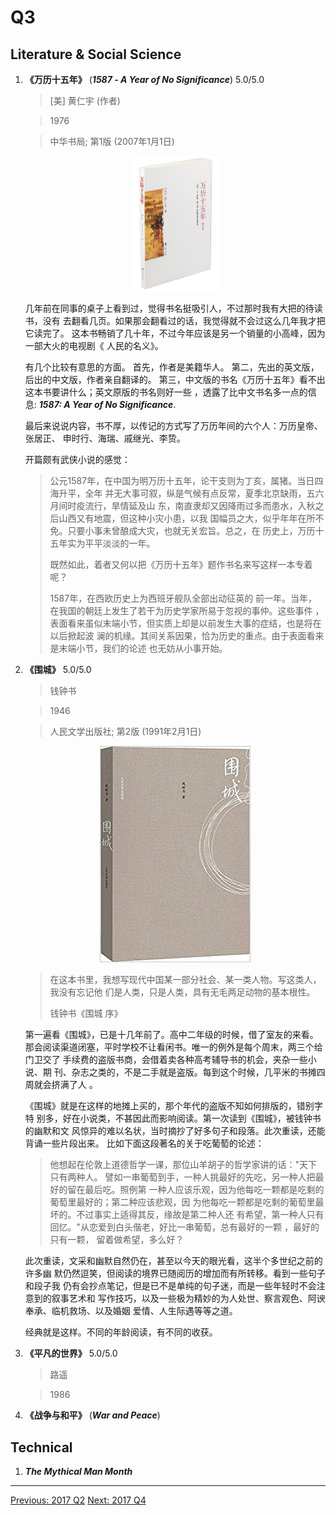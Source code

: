 # Q3

## Literature & Social Science

1. **《万历十五年》** (***1587 - A Year of No Significance***)  5.0/5.0

    > [美] 黄仁宇 (作者)

    > 1976

    > 中华书局; 第1版 (2007年1月1日)

    <p align="center"><img src="images/1587_a_year_of_no_significance.jpg" width="30%" height="30%"></p>

    几年前在同事的桌子上看到过，觉得书名挺吸引人，不过那时我有大把的待读书，没有
    去翻看几页。如果那会翻看过的话，我觉得就不会过这么几年我才把它读完了。
    这本书畅销了几十年，不过今年应该是另一个销量的小高峰，因为一部大火的电视剧《
    人民的名义》。

    有几个比较有意思的方面。
    首先，作者是美籍华人。
    第二，先出的英文版，后出的中文版，作者亲自翻译的。
    第三，中文版的书名《万历十五年》看不出这本书要讲什么；英文原版的书名则好一些
    ，透露了比中文书名多一点的信息: ***1587: A Year of No Significance***.

    最后来说说内容，书不厚，以传记的方式写了万历年间的六个人：万历皇帝、张居正、
    申时行、海瑞、戚继光、李贽。

    开篇颇有武侠小说的感觉：

    > 公元1587年，在中国为明万历十五年，论干支则为丁亥，属猪。当日四海升平，全年
     并无大事可叙，纵是气候有点反常，夏季北京缺雨，五六月间时疫流行，旱情延及山
     东，南直隶却又因降雨过多而患水，入秋之后山西又有地震，但这种小灾小患，以我
     国幅员之大，似乎年年在所不免。只要小事未曾酿成大灾，也就无关宏旨。总之，在
     历史上，万历十五年实为平平淡淡的一年。
     >
     > 既然如此，着者又何以把《万历十五年》题作书名来写这样一本专着呢？
     >
     > 1587年，在西欧历史上为西班牙舰队全部出动征英的
     前一年。当年，在我国的朝廷上发生了若干为历史学家所易于忽视的事仲。这些事件
     ，表面看来虽似末端小节，但实质上却是以前发生大事的症结，也是将在以后掀起波
     澜的机缘。其间关系因果，恰为历史的重点。由于表面看来是末端小节，我们的论述
     也无妨从小事开始。

1. **《围城》** 5.0/5.0

    > 钱钟书

    > 1946

    > 人民文学出版社; 第2版 (1991年2月1日)

    <p align="center"><img src="images/wei_cheng.jpg"></p>

    > 在这本书里，我想写现代中国某一部分社会、某一类人物。写这类人，我没有忘记他
    > 们是人类，只是人类，具有无毛两足动物的基本根性。
    >
    > 钱钟书《围城 序》

    第一遍看《围城》，已是十几年前了。高中二年级的时候，借了室友的来看。
    那会阅读渠道闭塞，平时学校不让看闲书。唯一的例外是每个周末，两三个给门卫交了
    手续费的盗版书商，会借着卖各种高考辅导书的机会，夹杂一些小说、期
    刊、杂志之类的，不是二手就是盗版。每到这个时候，几平米的书摊四周就会挤满了人
    。

    《围城》就是在这样的地摊上买的，那个年代的盗版不知如何排版的，错别字特
    别多，好在小说类，不甚因此而影响阅读。第一次读到《围城》，被钱钟书的幽默和文
    风惊异的难以名状，当时摘抄了好多句子和段落。此次重读，还能背诵一些片段出来。
    比如下面这段著名的关于吃葡萄的论述：

    > 他想起在伦敦上道德哲学一课，那位山羊胡子的哲学家讲的话："天下只有两种人。
    > 譬如一串葡萄到手，一种人挑最好的先吃，另一种人把最好的留在最后吃。照例第
    > 一种人应该乐观，因为他每吃一颗都是吃剩的葡萄里最好的；第二种应该悲观，因
    > 为他每吃一颗都是吃剩的葡萄里最坏的。不过事实上适得其反，缘故是第二种人还
    > 有希望，第一种人只有回忆。"从恋爱到白头偕老，好比一串葡萄，总有最好的一颗
    > ，最好的只有一颗， 留着做希望，多么好？


    此次重读，文采和幽默自然仍在，甚至以今天的眼光看，这半个多世纪之前的许多幽
    默仍然逗笑，但阅读的境界已随阅历的增加而有所转移。看到一些句子和段子我
    仍有会抄点笔记，但是已不是单纯的句子迷，而是一些年轻时不会注意到的叙事艺术和
    写作技巧，以及一些极为精妙的为人处世、察言观色、阿谀奉承、临机救场、以及婚姻
    爱情、人生际遇等等之道。

    经典就是这样。不同的年龄阅读，有不同的收获。

1. **《平凡的世界》**  5.0/5.0

    > 路遥

    > 1986

1. **《战争与和平》** (***War and Peace***)


## Technical

1. ***The Mythical Man Month***


---------------------------------------------------
  [Previous: 2017 Q2](2017_Q2.md)           [Next: 2017 Q4](2017_Q4.md)
